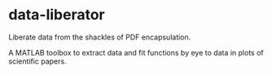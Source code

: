 # data-liberator 

Liberate data from the shackles of PDF encapsulation. 

A MATLAB toolbox to extract data and fit functions by eye to data in plots of scientific papers. 